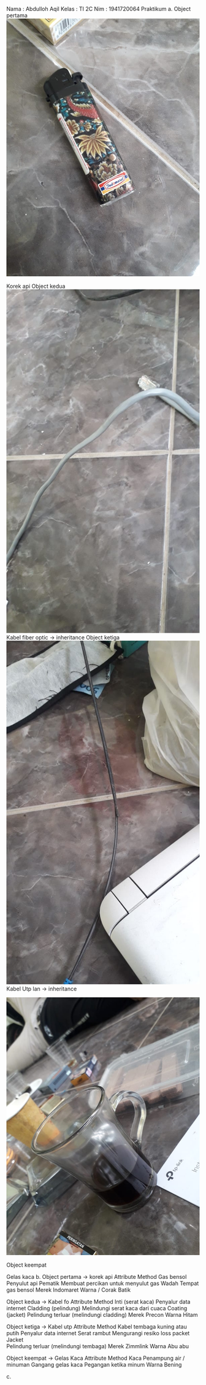 Nama : Abdulloh Aqil
Kelas : TI 2C
Nim : 1941720064
Praktikum 
a. Object pertama
![image text]( https://github.com/aqilspc/PBO-2C-1941720064/blob/master/Pertemuan%201/Praktikum/images/1.jpg)

Korek api
Object kedua 
![image text]( https://github.com/aqilspc/PBO-2C-1941720064/blob/master/Pertemuan%201/Praktikum/images/2.jpg)
Kabel fiber optic -> inheritance
Object ketiga 
![image text]( https://github.com/aqilspc/PBO-2C-1941720064/blob/master/Pertemuan%201/Praktikum/images/3.jpg)
Kabel Utp lan -> inheritance



![image text]( https://github.com/aqilspc/PBO-2C-1941720064/blob/master/Pertemuan%201/Praktikum/images/4.jpg)

Object keempat

Gelas kaca
b. Object pertama -> korek api
Attribute
Method
Gas bensol
Penyulut api
Pematik 
Membuat percikan untuk menyulut gas
Wadah 
Tempat gas bensol 
Merek 
Indomaret
Warna / Corak
Batik

Object kedua -> Kabel fo
Attribute
Method
Inti (serat kaca)
Penyalur data internet
Cladding (pelindung) 
Melindungi serat kaca dari cuaca
Coating (jacket) 
Pelindung terluar (melindungi cladding)
Merek
Precon
Warna
Hitam









Object ketiga -> Kabel utp
Attribute
Method
Kabel tembaga kuning atau putih 
Penyalur data internet
Serat rambut 
Mengurangi resiko loss packet
Jacket  
Pelindung terluar (melindungi tembaga)
Merek
Zimmlink
Warna
Abu abu

Object keempat -> Gelas Kaca
Attribute
Method
Kaca 
Penampung air / minuman
Gangang gelas kaca
Pegangan ketika minum
Warna
Bening

c. 

